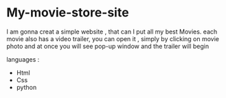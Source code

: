 # My-movie-store-site


I am gonna creat a simple website , that can I put all my best Movies. each movie also has a video trailer, 
you can open it , simply by clicking on movie photo and at once you will see pop-up window 
and the trailer will begin


languages :

- Html 
- Css
- python 
